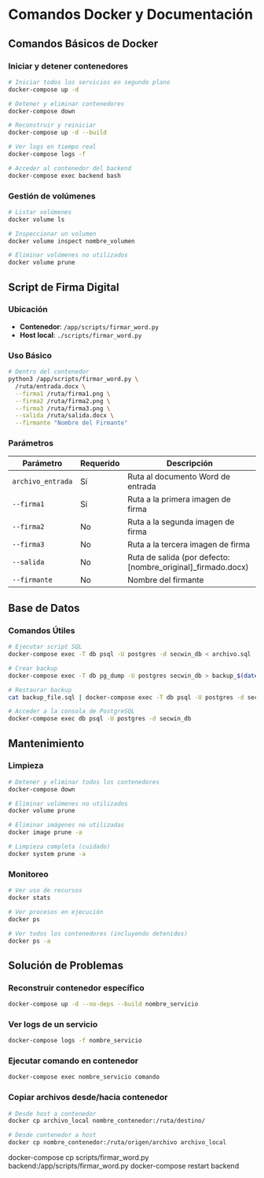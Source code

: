 # Comandos Docker y Documentación

## Comandos Básicos de Docker

### Iniciar y detener contenedores
```bash
# Iniciar todos los servicios en segundo plano
docker-compose up -d

# Detener y eliminar contenedores
docker-compose down

# Reconstruir y reiniciar
docker-compose up -d --build

# Ver logs en tiempo real
docker-compose logs -f

# Acceder al contenedor del backend
docker-compose exec backend bash
```

### Gestión de volúmenes
```bash
# Listar volúmenes
docker volume ls

# Inspeccionar un volumen
docker volume inspect nombre_volumen

# Eliminar volúmenes no utilizados
docker volume prune
```

## Script de Firma Digital

### Ubicación
- **Contenedor**: `/app/scripts/firmar_word.py`
- **Host local**: `./scripts/firmar_word.py`

### Uso Básico
```bash
# Dentro del contenedor
python3 /app/scripts/firmar_word.py \
  /ruta/entrada.docx \
  --firma1 /ruta/firma1.png \
  --firma2 /ruta/firma2.png \
  --firma3 /ruta/firma3.png \
  --salida /ruta/salida.docx \
  --firmante "Nombre del Firmante"
```

### Parámetros
| Parámetro | Requerido | Descripción |
|-----------|-----------|-------------|
| `archivo_entrada` | Sí | Ruta al documento Word de entrada |
| `--firma1` | Sí | Ruta a la primera imagen de firma |
| `--firma2` | No | Ruta a la segunda imagen de firma |
| `--firma3` | No | Ruta a la tercera imagen de firma |
| `--salida` | No | Ruta de salida (por defecto: [nombre_original]_firmado.docx) |
| `--firmante` | No | Nombre del firmante |

## Base de Datos

### Comandos Útiles
```bash
# Ejecutar script SQL
docker-compose exec -T db psql -U postgres -d secwin_db < archivo.sql

# Crear backup
docker-compose exec -T db pg_dump -U postgres secwin_db > backup_$(date +%Y%m%d).sql

# Restaurar backup
cat backup_file.sql | docker-compose exec -T db psql -U postgres -d secwin_db

# Acceder a la consola de PostgreSQL
docker-compose exec db psql -U postgres -d secwin_db
```

## Mantenimiento

### Limpieza
```bash
# Detener y eliminar todos los contenedores
docker-compose down

# Eliminar volúmenes no utilizados
docker volume prune

# Eliminar imágenes no utilizadas
docker image prune -a

# Limpieza completa (cuidado)
docker system prune -a
```

### Monitoreo
```bash
# Ver uso de recursos
docker stats

# Ver procesos en ejecución
docker ps

# Ver todos los contenedores (incluyendo detenidos)
docker ps -a
```

## Solución de Problemas

### Reconstruir contenedor específico
```bash
docker-compose up -d --no-deps --build nombre_servicio
```

### Ver logs de un servicio
```bash
docker-compose logs -f nombre_servicio
```

### Ejecutar comando en contenedor
```bash
docker-compose exec nombre_servicio comando
```

### Copiar archivos desde/hacia contenedor
```bash
# Desde host a contenedor
docker cp archivo_local nombre_contenedor:/ruta/destino/

# Desde contenedor a host
docker cp nombre_contenedor:/ruta/origen/archivo archivo_local
```
docker-compose cp scripts/firmar_word.py backend:/app/scripts/firmar_word.py
docker-compose restart backend